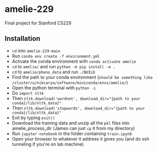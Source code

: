 # amelie-229
Final project for Stanford CS229

## Installation
- `cd` into `amelie-229-main`
- Run `conda env create -f environment.yml`
- Activate the conda environment with `conda activate amelie`
- `cd` to `amelie/` and run `python -m pip install -e .`
- `cd` to `amelie/pheno_data` and run `./BUILD`
- Find the path to your conda environment (`should be something like /cluster/u/nikcaryo/software/miniconda/envs/amelie/`)
- Open the python terminal with `python -i`
- Do `import nltk`
- Then `nltk.download('wordnet', download_dir="{path to your conda}/lib/nltk_data}"`
- Then `nltk.download('stopwords', download_dir="{path to your conda}/lib/nltk_data}"`
- Exit by typing `exit()`
- Download the training data and unzip all the `pkl` files into amelie_process_dir (James can just `cp` it from my directory)
- Run `jupyter notebook` in the folder containing `train.ipynb`
- Open your browser to whatever it address it gives you (and do ssh tunneling if you're on lab machine)
